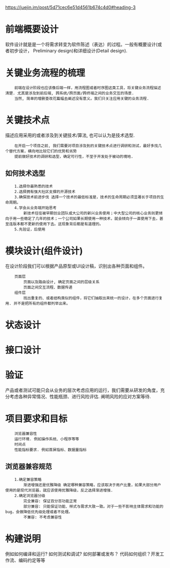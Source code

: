 https://juejin.im/post/5d71cec6e51d4561b674c4d0#heading-3

# 前端概要设计
软件设计就是是一个将需求转变为软件陈述（表达）的过程。一般有概要设计(或者初步设计， Preliminary design)和详细设计(Detail design).

# 关键业务流程的梳理
```
    前端在设计阶段也应该像后端一样，用流程图或者时序图这类工具，将关键业务流程描述清楚. 尤其是涉及到前后端, 跨系统/跨页面/跨终端之间的业务交互的场景.
    当然, 简单的增删查改花篇幅去阐述没有意义。我们只关注应用关键的业务流程.
```

# 关键技术点
描述应用采用的或者涉及到关键技术/算法, 也可以认为是技术选型.
```
    在开启一个项目之前, 我们需要对项目涉及到的关键技术点进行调研和测试，最好多找几个替代方案，横向地比较它们的优势和劣势
    提前做好技术的调研和选型，确定可行性，不至于开发处于被动的境地.
```
## 如何技术选型
```
    1.选择你最熟悉的技术
    2.选择拥有强大社区支撑的开源技术
    3.确保技术前进步伐 选择一个技术的最低标准是，技术的生命周期必须显著长于项目的生命周期。
    4.学会从业务端开始思考
        新技术往往被早期创业团队或大公司的新兴业务使用；中大型公司的核心业务则更倾向于用一些稳定了几年的技术；一个公司如果长期使用一种技术，就会倾向于一直使用下去，甚至连版本都不更新的使用下去。这现象背后都是有道理的。
    5.先验证，后使用    
```

# 模块设计(组件设计)
 在设计阶段我们可以根据产品原型或UI设计稿，识别出各种页面和组件。
```
    页面层
        页面以及路由设计, 确定页面之间的层级关系
        页面之间交互流程、数据传递
    组件层    
        找出重复的、或者结构类似的组件，将它们抽取出来统一的设计，在多个页面进行复用. 并不是把所有的组件都列举出来。
```

# 状态设计
# 接口设计

# 验证 
产品或者测试可能只会从业务的层次考虑应用的运行，我们需要从研发的角度，充分考虑各种异常情况、性能瓶颈、进行风险评估. 阐明风险的应对方案等待.

# 项目要求和目标
```
    浏览器兼容性
    运行环境. 例如操作系统、小程序等等
    时间点
    性能指标要求. 例如首屏指标、数据量指标
```
## 浏览器兼容规范
```
    1.确定兼容策略
        渐进增强还是优雅降级 确定哪种兼容策略，应该取决于用户比重，如果大部分用户使用的是现代浏览器，就应该使用优雅降级，反之选择渐进增强.
    2.确定浏览器分级    
        完全兼容: 保证百分百功能正常
        部分兼容: 只能保证功能、样式与需求大致一致。对于一些不影响主体需求和功能的bug，会做降低优先级处理或者不处理。
        不兼容: 不考虑兼容性

```


# 构建说明
例如如何编译和运行? 如何测试和调试? 如何部署或发布？ 代码如何组织？开发工作流、编码约定等等
